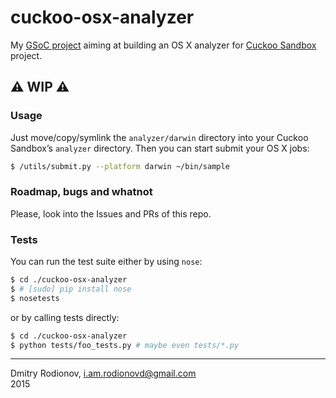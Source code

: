 # cuckoo-osx-analyzer
My [GSoC project](http://www.google-melange.com/gsoc/project/details/google/gsoc2015/rodionovd/5649050225344512) aiming at building an OS X analyzer for [Cuckoo Sandbox](http://www.cuckoosandbox.org/) project.  

:warning: **WIP** :warning:  
----

### Usage

Just move/copy/symlink the `analyzer/darwin` directory into your Cuckoo Sandbox’s `analyzer` directory. Then you can start submit your OS X jobs:  

```bash
$ /utils/submit.py --platform darwin ~/bin/sample
```

### Roadmap, bugs and whatnot  

Please, look into the Issues and PRs of this repo.

### Tests

You can run the test suite either by using `nose`:  

```bash
$ cd ./cuckoo-osx-analyzer
$ # [sudo] pip install nose
$ nosetests
```

or by calling tests directly:  

```bash
$ cd ./cuckoo-osx-analyzer
$ python tests/foo_tests.py # maybe even tests/*.py
```

-----

Dmitry Rodionov, i.am.rodionovd@gmail.com  
2015
